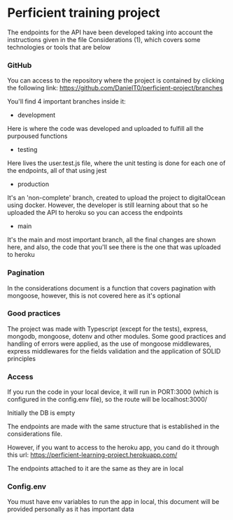 # Perficient training project

The endpoints for the API have been developed taking into account the instructions given in the file Considerations (1), which covers some technologies or tools that are below

### GitHub

You can access to the repository where the project is contained by clicking the following link: https://github.com/DanielT0/perficient-project/branches

You'll find 4 important branches inside it:

- development

Here is where the code was developed and uploaded to fulfill all the purpoused functions

- testing

Here lives the user.test.js file, where the unit testing is done for each one of the endpoints, all of that using jest

- production

It's an 'non-complete' branch, created to upload the project to digitalOcean using docker. However, the developer is still learning about that so he uploaded the API to heroku so you can access the endpoints

- main

It's the main and most important branch, all the final changes are shown here, and also, the code that you'll see there is the one that was uploaded to heroku

### Pagination

In the considerations document is a function that covers pagination with mongoose, however, this is not covered here as it's optional

### Good practices

The project was made with Typescript (except for the tests), express, mongodb, mongoose, dotenv and other modules. Some good practices and handling of errors were applied, as the use of mongoose middlewares, express middlewares for the fields validation and the application of SOLID principles

### Access

If you run the code in your local device, it will run in PORT:3000 (which is configured in the config.env file), so the route will be localhost:3000/

Initially the DB is empty

The endpoints are made with the same structure that is established in the considerations file.

However, if you want to access to the heroku app, you cand do it through this url: https://perficient-learning-project.herokuapp.com/

The endpoints attached to it are the same as they are in local

### Config.env

You must have env variables to run the app in local, this document will be provided personally as it has important data

